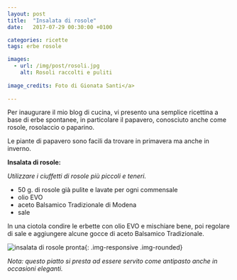 ```yaml
---
layout: post
title:  "Insalata di rosole"
date:   2017-07-29 00:30:00 +0100

categories: ricette
tags: erbe rosole

images:
  - url: /img/post/rosoli.jpg
    alt: Rosoli raccolti e puliti
   
image_credits: Foto di Gionata Santi</a>
 
---
```

Per inaugurare il mio blog di cucina, vi presento una semplice ricettina a base di erbe spontanee, in particolare il papavero, conosciuto anche come rosole, rosolaccio o paparino.

<!--continua-->

Le piante di papavero sono facili da trovare in primavera ma anche in inverno.

**Insalata di rosole:**

*Utilizzare i ciuffetti di rosole più piccoli e teneri.*
* 50 g. di rosole già pulite e lavate per ogni commensale 
* olio EVO 
* aceto Balsamico Tradizionale di Modena 
* sale 

In una ciotola condire le erbette con olio EVO e mischiare bene, poi regolare di sale e aggiungere alcune gocce di aceto Balsamico Tradizionale. 

![insalata di rosole pronta](/img/post/insalata.jpg){: .img-responsive .img-rounded}

*Nota: questo piatto si presta ad essere servito come antipasto anche in occasioni eleganti.*
